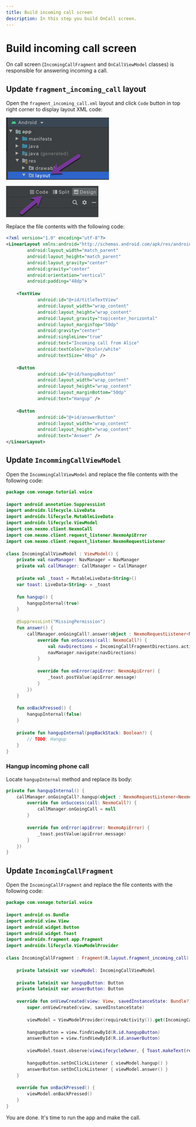 ```yaml
---
title: Build incoming call screen
description: In this step you build OnCall screen.
---
```


# Build  incoming call screen

On call screen (`IncomingCallFragment` and `OnCallViewModel` classes) is responsible for answering incoming a call.

## Update `fragment_incoming_call` layout

Open the `fragment_incoming_call.xml` layout and click `Code` button in top right corner to display layout XML code:

![](public/screenshots/tutorials/client-sdk/android-shared/layout-resource.png)

![](public/screenshots/tutorials/client-sdk/android-shared/show-code-view.png)

Replace the file contents with the following code:

```xml
<?xml version="1.0" encoding="utf-8"?>
<LinearLayout xmlns:android="http://schemas.android.com/apk/res/android"
        android:layout_width="match_parent"
        android:layout_height="match_parent"
        android:layout_gravity="center"
        android:gravity="center"
        android:orientation="vertical"
        android:padding="48dp">

    <TextView
            android:id="@+id/titleTextView"
            android:layout_width="wrap_content"
            android:layout_height="wrap_content"
            android:layout_gravity="top|center_horizontal"
            android:layout_marginTop="50dp"
            android:gravity="center"
            android:singleLine="true"
            android:text="Incoming call from Alice"
            android:textColor="@color/white"
            android:textSize="40sp" />

    <Button
            android:id="@+id/hangupButton"
            android:layout_width="wrap_content"
            android:layout_height="wrap_content"
            android:layout_marginBottom="50dp"
            android:text="Hangup" />

    <Button
            android:id="@+id/answerButton"
            android:layout_width="wrap_content"
            android:layout_height="wrap_content"
            android:text="Answer" />
</LinearLayout>
```

## Update `IncommingCallViewModel`

Open the `IncommingCallViewModel` and replace the file contents with the following code:

```kotlin
package com.vonage.tutorial.voice

import android.annotation.SuppressLint
import androidx.lifecycle.LiveData
import androidx.lifecycle.MutableLiveData
import androidx.lifecycle.ViewModel
import com.nexmo.client.NexmoCall
import com.nexmo.client.request_listener.NexmoApiError
import com.nexmo.client.request_listener.NexmoRequestListener

class IncomingCallViewModel : ViewModel() {
    private val navManager: NavManager = NavManager
    private val callManager: CallManager = CallManager
    
    private val _toast = MutableLiveData<String>()
    var toast: LiveData<String> = _toast
    
    fun hangup() {
        hangupInternal(true)
    }

    @SuppressLint("MissingPermission")
    fun answer() {
        callManager.onGoingCall?.answer(object : NexmoRequestListener<NexmoCall?> {
            override fun onSuccess(call: NexmoCall?) {
                val navDirections = IncomingCallFragmentDirections.actionIncomingCallFragmentToOnCallFragment()
                navManager.navigate(navDirections)
            }

            override fun onError(apiError: NexmoApiError) {
                _toast.postValue(apiError.message)
            }
        })
    }

    fun onBackPressed() {
        hangupInternal(false)
    }

    private fun hangupInternal(popBackStack: Boolean?) {
        // TODO: Hangup
    }
}
```

### Hangup incoming phone call

Locate `hangupInternal` method and replace its body:


```kotlin
private fun hangupInternal() {
    callManager.onGoingCall?.hangup(object : NexmoRequestListener<NexmoCall> {
        override fun onSuccess(call: NexmoCall?) {
            callManager.onGoingCall = null
        }

        override fun onError(apiError: NexmoApiError) {
            _toast.postValue(apiError.message)
        }
    })
}
```

## Update `IncomingCallFragment`

Open the `IncomingCallFragment` and replace the file contents with the following code:

```kotlin
package com.vonage.tutorial.voice

import android.os.Bundle
import android.view.View
import android.widget.Button
import android.widget.Toast
import androidx.fragment.app.Fragment
import androidx.lifecycle.ViewModelProvider

class IncomingCallFragment : Fragment(R.layout.fragment_incoming_call), BackPressHandler {

    private lateinit var viewModel: IncomingCallViewModel

    private lateinit var hangupButton: Button
    private lateinit var answerButton: Button

    override fun onViewCreated(view: View, savedInstanceState: Bundle?) {
        super.onViewCreated(view, savedInstanceState)

        viewModel = ViewModelProvider(requireActivity()).get(IncomingCallViewModel::class.java)

        hangupButton = view.findViewById(R.id.hangupButton)
        answerButton = view.findViewById(R.id.answerButton)

        viewModel.toast.observe(viewLifecycleOwner, { Toast.makeText(requireActivity(), it, Toast.LENGTH_SHORT).show() })

        hangupButton.setOnClickListener { viewModel.hangup() }
        answerButton.setOnClickListener { viewModel.answer() }
    }

    override fun onBackPressed() {
        viewModel.onBackPressed()
    }
}
```

You are done. It's time to run the app and make the call.